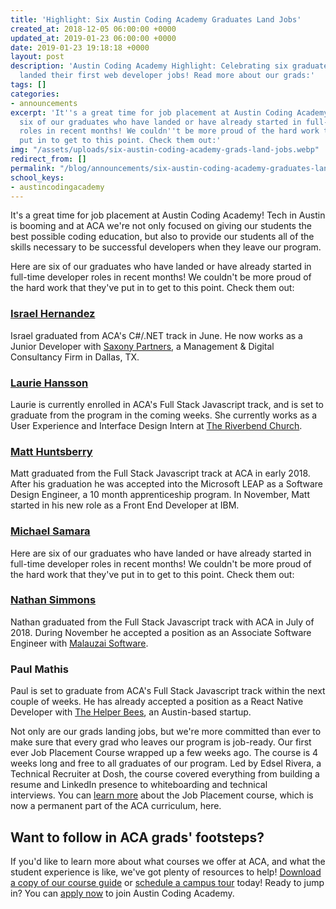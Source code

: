 ```yaml
---
title: 'Highlight: Six Austin Coding Academy Graduates Land Jobs'
created_at: 2018-12-05 06:00:00 +0000
updated_at: 2019-01-23 06:00:00 +0000
date: 2019-01-23 19:18:18 +0000
layout: post
description: 'Austin Coding Academy Highlight: Celebrating six graduates who have
  landed their first web developer jobs! Read more about our grads:'
tags: []
categories:
- announcements
excerpt: 'It''s a great time for job placement at Austin Coding Academy! Here are
  six of our graduates who have landed or have already started in full-time developer
  roles in recent months! We couldn''t be more proud of the hard work that they''ve
  put in to get to this point. Check them out:'
img: "/assets/uploads/six-austin-coding-academy-grads-land-jobs.webp"
redirect_from: []
permalink: "/blog/announcements/six-austin-coding-academy-graduates-land-jobs/"
school_keys:
- austincodingacademy
---
```

It's a great time for job placement at Austin Coding Academy! Tech in Austin is booming and at ACA we're not only focused on giving our students the best possible coding education, but also to provide our students all of the skills necessary to be successful developers when they leave our program.

Here are six of our graduates who have landed or have already started in full-time developer roles in recent months! We couldn't be more proud of the hard work that they've put in to get to this point. Check them out:

### [**Israel Hernandez**](https://www.linkedin.com/in/israel-hernandez-b076b3159/)

Israel graduated from ACA's C#/.NET track in June. He now works as a Junior Developer with [Saxony Partners](https://saxonypartners.com/welcome/), a Management & Digital Consultancy Firm in Dallas, TX.

### [**Laurie Hansson**](https://www.linkedin.com/in/lauren-hansson/)

Laurie is currently enrolled in ACA's Full Stack Javascript track, and is set to graduate from the program in the coming weeks. She currently works as a User Experience and Interface Design Intern at [The Riverbend Church](http://www.riverbend.com/).

### [**Matt Huntsberry**](https://www.linkedin.com/in/mmhuntsberry/)

Matt graduated from the Full Stack Javascript track at ACA in early 2018. After his graduation he was accepted into the Microsoft LEAP as a Software Design Engineer, a 10 month apprenticeship program. In November, Matt started in his new role as a Front End Developer at IBM.

### [**Michael Samara**](https://www.linkedin.com/in/michael-samara-95483584/)

Here are six of our graduates who have landed or have already started in full-time developer roles in recent months! We couldn't be more proud of the hard work that they've put in to get to this point. Check them out:

### [**Nathan Simmons**](https://www.linkedin.com/in/nathanhbsimmons/)

Nathan graduated from the Full Stack Javascript track with ACA in July of 2018. During November he accepted a position as an Associate Software Engineer with [Malauzai Software](https://www.malauzai.com/).

### **Paul Mathis**

Paul is set to graduate from ACA's Full Stack Javascript track within the next couple of weeks. He has already accepted a position as a React Native Developer with [The Helper Bees](https://www.thehelperbees.com/), an Austin-based startup.

Not only are our grads landing jobs, but we're more committed than ever to make sure that every grad who leaves our program is job-ready. Our first ever Job Placement Course wrapped up a few weeks ago. The course is 4 weeks long and free to all graduates of our program. Led by Edsel Rivera, a Technical Recruiter at Dosh, the course covered everything from building a resume and LinkedIn presence to whiteboarding and technical interviews. You can [learn more](https://austincodingacademy.com/blog/qa-with-our-new-job-placement-director-edsel-rivera) about the Job Placement course, which is now a permanent part of the ACA curriculum, here.

## Want to follow in ACA grads' footsteps?

If you'd like to learn more about what courses we offer at ACA, and what the student experience is like, we've got plenty of resources to help! [Download a copy of our course guide](https://info.austincodingacademy.com/get-a-free-course-guide) or [schedule a campus tour](https://info.austincodingacademy.com/schedule-a-campus-tour) today! Ready to jump in? You can [apply now](https://austincodingacademy.com/apply/ "Apply Now") to join Austin Coding Academy.